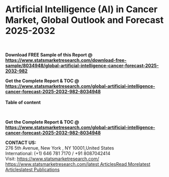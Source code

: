 <h1>Artificial Intelligence (AI) in Cancer Market, Global Outlook and Forecast 2025-2032</h1><br/><p><strong>Download FREE Sample of this Report @ <a href="https://www.statsmarketresearch.com/download-free-sample/8034948/global-artificial-intelligence-cancer-forecast-2025-2032-982">https://www.statsmarketresearch.com/download-free-sample/8034948/global-artificial-intelligence-cancer-forecast-2025-2032-982</a></strong></p><div><b>Get the Complete Report & TOC @ <a href="https://www.statsmarketresearch.com/global-artificial-intelligence-cancer-forecast-2025-2032-982-8034948">https://www.statsmarketresearch.com/global-artificial-intelligence-cancer-forecast-2025-2032-982-8034948</a></b></div><br><b>Table of content</b><p><br><div><b>Get the Complete Report & TOC @ <a href="https://www.statsmarketresearch.com/global-artificial-intelligence-cancer-forecast-2025-2032-982-8034948">https://www.statsmarketresearch.com/global-artificial-intelligence-cancer-forecast-2025-2032-982-8034948</a></b></div></p> <b>CONTACT US:</b><br>276 5th Avenue, New York , NY 10001,United States<br>International: (+1) 646 781 7170 / +91 8087042414<br>Visit: <a href="https://www.statsmarketresearch.com/">https://www.statsmarketresearch.com/</a><br><a href="https://gyeongbokgung.com">https://www.statsmarketresearch.com/</a><a href="https://hallyeomaritime.com">latest Articles</a><a href="https://jingwansa.com">Read More</a><a href=https://nguoiviet.jp/">latest Articles</a><a href="https://www.intelmarketresearch.com/">latest Publications</a>
